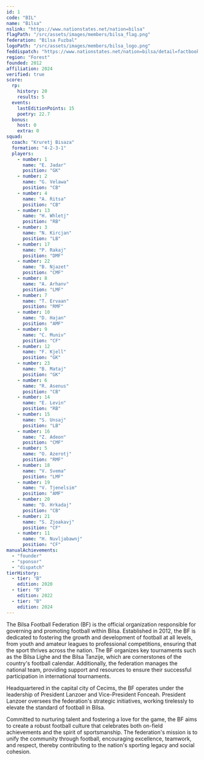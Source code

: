 ```yaml
---
id: 1
code: "BIL"
name: "Bilsa"
nslink: "https://www.nationstates.net/nation=bilsa"
flagPath: "/src/assets/images/members/bilsa_flag.png"
federation: "Bilsa Fuzbal"
logoPath: "/src/assets/images/members/bilsa_logo.png"
feddispatch: "https://www.nationstates.net/nation=bilsa/detail=factbook/id=2512003"
region: "Forest"
founded: 2012
affiliation: 2024
verified: true
score:
  rp:
    history: 20
    results: 5
  events:
    lastEditionPoints: 15
    poetry: 22.7
  bonus:
    host: 0
    extra: 0
squad:
  coach: "Kruretj Bisaza"
  formation: "4-2-3-1"
  players:
    - number: 1
      name: "E. Jadar"
      position: "GK"
    - number: 2
      name: "G. Velawa"
      position: "CB"
    - number: 4
      name: "A. Ritsa"
      position: "CB"
    - number: 13
      name: "H. Whletj"
      position: "RB"
    - number: 3
      name: "N. Kircjan"
      position: "LB"
    - number: 17
      name: "P. Rakaj"
      position: "DMF"
    - number: 22
      name: "B. Njazet"
      position: "CMF"
    - number: 8
      name: "A. Arhanv"
      position: "LMF"
    - number: 7
      name: "T. Ervaan"
      position: "RMF"
    - number: 10
      name: "D. Hajan"
      position: "AMF"
    - number: 9
      name: "C. Muniv"
      position: "CF"
    - number: 12
      name: "F. Kjell"
      position: "GK"
    - number: 23
      name: "B. Mataj"
      position: "GK"
    - number: 6
      name: "R. Asenus"
      position: "CB"
    - number: 14
      name: "E. Levin"
      position: "RB"
    - number: 15
      name: "S. Unsaj"
      position: "LB"
    - number: 16
      name: "Z. Adeon"
      position: "CMF"
    - number: 5
      name: "O. Azerotj"
      position: "RMF"
    - number: 18
      name: "V. Svema"
      position: "LMF"
    - number: 19
      name: "V. Tjenelsim"
      position: "AMF"
    - number: 20
      name: "D. Hrkadaj"
      position: "CB"
    - number: 21
      name: "S. Zjoakavj"
      position: "CF"
    - number: 11
      name: "H. Nuvljabawnj"
      position: "CF"
manualAchievements: 
  - "founder"
  - "sponsor"
  - "dispatch"
tierHistory:
  - tier: "B"
    edition: 2020
  - tier: "B"
    edition: 2022
  - tier: "B"
    edition: 2024
---
```

The Bilsa Football Federation (BF) is the official organization responsible for governing and promoting football within Bilsa. Established in 2012, the BF is dedicated to fostering the growth and development of football at all levels, from youth and amateur leagues to professional competitions, ensuring that the sport thrives across the nation.
The BF organizes key tournaments such as the Bilsa Lighe and the Bilsa Tanzije, which are cornerstones of the country's football calendar. Additionally, the federation manages the national team, providing support and resources to ensure their successful participation in international tournaments.

Headquartered in the capital city of Cecims, the BF operates under the leadership of President Lanzoer and Vice-President Fonceah. President Lanzoer oversees the federation's strategic initiatives, working tirelessly to elevate the standard of football in Bilsa.  

Committed to nurturing talent and fostering a love for the game, the BF aims to create a robust football culture that celebrates both on-field achievements and the spirit of sportsmanship.   The federation's mission is to unify the community through football, encouraging excellence, teamwork, and respect, thereby contributing to the nation's sporting legacy and social cohesion.